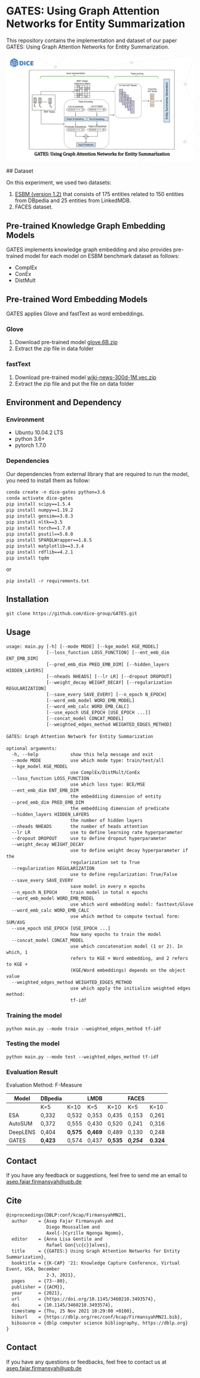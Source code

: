 # GATES: Using Graph Attention Networks for Entity Summarization

This repository contains the implementation and dataset of our paper GATES: Using Graph Attention Networks for Entity Summarization.

<p align="center">
<img src="Asep-GATES.png">
</p>
## Dataset

On this experiment, we used two datasets:
1. [ESBM (version 1.2)](https://github.com/nju-websoft/ESBM/tree/master/v1.2) that consists of 175 entities related to 150 entities from DBpedia and 25 entities from LinkedMDB.
2. FACES dataset.

## Pre-trained Knowledge Graph Embedding Models

GATES implements knowledge graph embedding and also provides pre-trained model for each model on ESBM benchmark dataset as follows:
* ComplEx
* ConEx
* DistMult

## Pre-trained Word Embedding Models 

GATES applies Glove and fastText as word embeddings.

### Glove
1. Download pre-trained model [glove.6B.zip](http://nlp.stanford.edu/data/glove.6B.zip)
2. Extract the zip file in data folder

### fastText
1. Download pre-trained model [wiki-news-300d-1M.vec.zip](https://dl.fbaipublicfiles.com/fasttext/vectors-english/wiki-news-300d-1M.vec.zip)
2. Extract the zip file and put the file on data folder

## Environment and Dependency

### Environment

* Ubuntu 10.04.2 LTS
* python 3.6+
* pytorch 1.7.0

### Dependencies

Our dependencies from external library that are required to run the model, you need to install them as follow:

```
conda create -n dice-gates python=3.6
conda activate dice-gates
pip install scipy==1.5.4
pip install numpy==1.19.2
pip install gensim==3.8.3
pip install nltk==3.5
pip install torch==1.7.0
pip install psutil==5.8.0
pip install SPARQLWrapper==1.8.5
pip install matplotlib==3.3.4
pip install rdflib==4.2.1
pip install tqdm
```
or

```
pip install -r requirements.txt
```

## Installation
```
git clone https://github.com/dice-group/GATES.git
```


## Usage
```
usage: main.py [-h] [--mode MODE] [--kge_model KGE_MODEL]
               [--loss_function LOSS_FUNCTION] [--ent_emb_dim ENT_EMB_DIM]
               [--pred_emb_dim PRED_EMB_DIM] [--hidden_layers HIDDEN_LAYERS]
               [--nheads NHEADS] [--lr LR] [--dropout DROPOUT]
               [--weight_decay WEIGHT_DECAY] [--regularization REGULARIZATION]
               [--save_every SAVE_EVERY] [--n_epoch N_EPOCH]
               [--word_emb_model WORD_EMB_MODEL]
               [--word_emb_calc WORD_EMB_CALC]
               [--use_epoch USE_EPOCH [USE_EPOCH ...]]
               [--concat_model CONCAT_MODEL]
               [--weighted_edges_method WEIGHTED_EDGES_METHOD]

GATES: Graph Attention Network for Entity Summarization

optional arguments:
  -h, --help            show this help message and exit
  --mode MODE           use which mode type: train/test/all
  --kge_model KGE_MODEL
                        use ComplEx/DistMult/ConEx
  --loss_function LOSS_FUNCTION
                        use which loss type: BCE/MSE
  --ent_emb_dim ENT_EMB_DIM
                        the embeddiing dimension of entity
  --pred_emb_dim PRED_EMB_DIM
                        the embeddiing dimension of predicate
  --hidden_layers HIDDEN_LAYERS
                        the number of hidden layers
  --nheads NHEADS       the number of heads attention
  --lr LR               use to define learning rate hyperparameter
  --dropout DROPOUT     use to define dropout hyperparameter
  --weight_decay WEIGHT_DECAY
                        use to define weight decay hyperparameter if the
                        regularization set to True
  --regularization REGULARIZATION
                        use to define regularization: True/False
  --save_every SAVE_EVERY
                        save model in every n epochs
  --n_epoch N_EPOCH     train model in total n epochs
  --word_emb_model WORD_EMB_MODEL
                        use which word embedding model: fasttext/Glove
  --word_emb_calc WORD_EMB_CALC
                        use which method to compute textual form: SUM/AVG
  --use_epoch USE_EPOCH [USE_EPOCH ...]
                        how many epochs to train the model
  --concat_model CONCAT_MODEL
                        use which concatenation model (1 or 2). In which, 1
                        refers to KGE + Word embedding, and 2 refers to KGE +
                        (KGE/Word embeddings) depends on the object value
  --weighted_edges_method WEIGHTED_EDGES_METHOD
                        use which apply the initialize weighted edges method:
                        tf-idf

```

### Training the model

```
python main.py --mode train --weighted_edges_method tf-idf
```

### Testing the model
```
python main.py --mode test --weighted_edges_method tf-idf
```

### Evaluation Result

Evaluation Method: F-Measure

| Model               | DBpedia                  || LMDB                   || FACES ||	
| ------------------- | ------------| ------------|------------|------------|-------|--------|
|                     | K=5         | K=10        | K=5        | K=10       | K=5   | K=10   |
| ESA                 | 0,332       | 0,532       | 0,353      | 0,435      | 0,153 | 0,261  |
| AutoSUM             | 0,372	     | 0,555       | 0,430      | 0,520      | 0,241 | 0,316  |
| DeepLENS            | 0,404       | **0,575**   | **0,469**      | 0,489      | 0,130 | 0,248  |
| GATES               | **0,423**   | 0,574   | 0,437  | **0,535**  |***0,254*** | **0.324** |

## Contact
If you have any feedback or suggestions, feel free to send me an email to asep.fajar.firmansyah@upb.de

## Cite
```
@inproceedings{DBLP:conf/kcap/FirmansyahMN21,
  author    = {Asep Fajar Firmansyah and
               Diego Moussallem and
               Axel{-}Cyrille Ngonga Ngomo},
  editor    = {Anna Lisa Gentile and
               Rafael Gon{\c{c}}alves},
  title     = {{GATES:} Using Graph Attention Networks for Entity Summarization},
  booktitle = {{K-CAP} '21: Knowledge Capture Conference, Virtual Event, USA, December
               2-3, 2021},
  pages     = {73--80},
  publisher = {{ACM}},
  year      = {2021},
  url       = {https://doi.org/10.1145/3460210.3493574},
  doi       = {10.1145/3460210.3493574},
  timestamp = {Thu, 25 Nov 2021 10:29:00 +0100},
  biburl    = {https://dblp.org/rec/conf/kcap/FirmansyahMN21.bib},
  bibsource = {dblp computer science bibliography, https://dblp.org}
}
```

## Contact
If you have any questions or feedbacks, feel free to contact us at asep.fajar.firmansyah@upb.de
